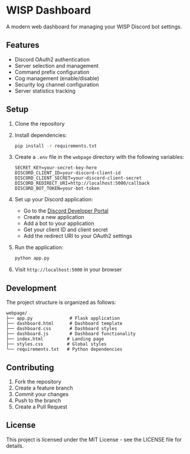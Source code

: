 # WISP Dashboard

A modern web dashboard for managing your WISP Discord bot settings.

## Features

- Discord OAuth2 authentication
- Server selection and management
- Command prefix configuration
- Cog management (enable/disable)
- Security log channel configuration
- Server statistics tracking

## Setup

1. Clone the repository
2. Install dependencies:
   ```bash
   pip install -r requirements.txt
   ```

3. Create a `.env` file in the `webpage` directory with the following variables:
   ```
   SECRET_KEY=your-secret-key-here
   DISCORD_CLIENT_ID=your-discord-client-id
   DISCORD_CLIENT_SECRET=your-discord-client-secret
   DISCORD_REDIRECT_URI=http://localhost:5000/callback
   DISCORD_BOT_TOKEN=your-bot-token
   ```

4. Set up your Discord application:
   - Go to the [Discord Developer Portal](https://discord.com/developers/applications)
   - Create a new application
   - Add a bot to your application
   - Get your client ID and client secret
   - Add the redirect URI to your OAuth2 settings

5. Run the application:
   ```bash
   python app.py
   ```

6. Visit `http://localhost:5000` in your browser

## Development

The project structure is organized as follows:

```
webpage/
├── app.py              # Flask application
├── dashboard.html      # Dashboard template
├── dashboard.css       # Dashboard styles
├── dashboard.js        # Dashboard functionality
├── index.html         # Landing page
├── styles.css         # Global styles
└── requirements.txt   # Python dependencies
```

## Contributing

1. Fork the repository
2. Create a feature branch
3. Commit your changes
4. Push to the branch
5. Create a Pull Request

## License

This project is licensed under the MIT License - see the LICENSE file for details. 